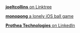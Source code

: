 [**joeltcollins** on Linktree](https://linktr.ee/joeltcollins)

[**monopong** a lonely iOS ball game](https://monopong.jtcollins.net)

[**Prothea Technologies** on LinkedIn](https://www.linkedin.com/company/prothea-technologies/)

